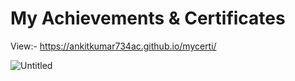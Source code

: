 # My Achievements & Certificates
View:- https://ankitkumar734ac.github.io/mycerti/


![Untitled](https://user-images.githubusercontent.com/71343747/206863810-b5e53b6b-81b1-4d52-ad7d-5b03ef9a911d.png)
